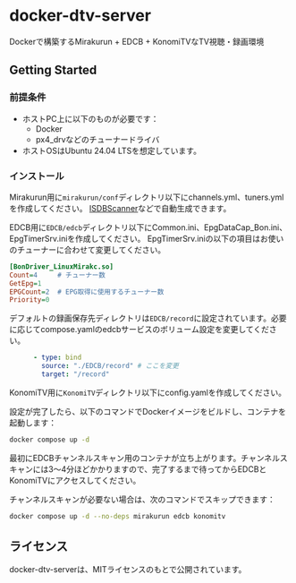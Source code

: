 # docker-dtv-server

Dockerで構築するMirakurun + EDCB + KonomiTVなTV視聴・録画環境

## Getting Started

### 前提条件

- ホストPC上に以下のものが必要です：
  - Docker
  - px4_drvなどのチューナードライバ
- ホストOSはUbuntu 24.04 LTSを想定しています。

### インストール

Mirakurun用に`mirakurun/conf`ディレクトリ以下にchannels.yml、tuners.ymlを作成してください。
[ISDBScanner](https://github.com/tsukumijima/ISDBScanner)などで自動生成できます。

EDCB用に`EDCB/edcb`ディレクトリ以下にCommon.ini、EpgDataCap_Bon.ini、EpgTimerSrv.iniを作成してください。
EpgTimerSrv.iniの以下の項目はお使いのチューナーに合わせて変更してください。

```ini
[BonDriver_LinuxMirakc.so]
Count=4     # チューナー数
GetEpg=1
EPGCount=2  # EPG取得に使用するチューナー数
Priority=0
```

デフォルトの録画保存先ディレクトリは`EDCB/record`に設定されています。必要に応じてcompose.yamlのedcbサービスのボリューム設定を変更してください。

```yaml
      - type: bind
        source: "./EDCB/record" # ここを変更
        target: "/record"
```

KonomiTV用に`KonomiTV`ディレクトリ以下にconfig.yamlを作成してください。

設定が完了したら、以下のコマンドでDockerイメージをビルドし、コンテナを起動します：

```bash
docker compose up -d
```

最初にEDCBチャンネルスキャン用のコンテナが立ち上がります。チャンネルスキャンには3〜4分ほどかかりますので、完了するまで待ってからEDCBとKonomiTVにアクセスしてください。

チャンネルスキャンが必要ない場合は、次のコマンドでスキップできます：

```bash
docker compose up -d --no-deps mirakurun edcb konomitv
```

## ライセンス

docker-dtv-serverは、MITライセンスのもとで公開されています。
